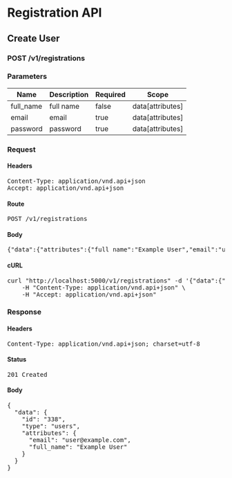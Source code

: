 # Registration API

## Create User

### POST /v1/registrations

### Parameters

| Name | Description | Required | Scope |
|------|-------------|----------|-------|
| full_name | full name | false | data[attributes] |
| email | email | true | data[attributes] |
| password | password | true | data[attributes] |

### Request

#### Headers

<pre>Content-Type: application/vnd.api+json
Accept: application/vnd.api+json</pre>

#### Route

<pre>POST /v1/registrations</pre>

#### Body

<pre>{"data":{"attributes":{"full_name":"Example User","email":"user@example.com","password":"123456"}}}</pre>

#### cURL

<pre class="request">curl &quot;http://localhost:5000/v1/registrations&quot; -d &#39;{&quot;data&quot;:{&quot;attributes&quot;:{&quot;full_name&quot;:&quot;Example User&quot;,&quot;email&quot;:&quot;user@example.com&quot;,&quot;password&quot;:&quot;123456&quot;}}}&#39; -X POST \
	-H &quot;Content-Type: application/vnd.api+json&quot; \
	-H &quot;Accept: application/vnd.api+json&quot;</pre>

### Response

#### Headers

<pre>Content-Type: application/vnd.api+json; charset=utf-8</pre>

#### Status

<pre>201 Created</pre>

#### Body

<pre>{
  "data": {
    "id": "338",
    "type": "users",
    "attributes": {
      "email": "user@example.com",
      "full_name": "Example User"
    }
  }
}</pre>
